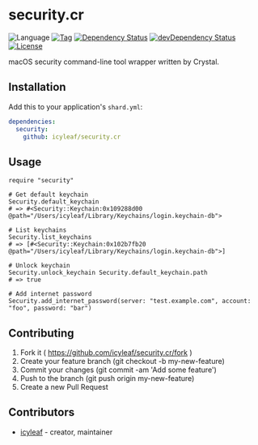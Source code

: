 # security.cr

![Language](https://img.shields.io/badge/language-crystal-black.svg)
[![Tag](https://img.shields.io/github/tag/icyleaf/security.cr.svg)](https://github.com/icyleaf/security.cr/blob/master/CHANGELOG.md)
[![Dependency Status](https://shards.rocks/badge/github/icyleaf/security.cr/status.svg)](https://shards.rocks/github/icyleaf/security.cr)
[![devDependency Status](https://shards.rocks/badge/github/icyleaf/security.cr/dev_status.svg)](https://shards.rocks/github/icyleaf/security.cr)
[![License](https://img.shields.io/github/license/icyleaf/security.cr.svg)](https://github.com/icyleaf/security.cr/blob/master/LICENSE)

macOS security command-line tool wrapper written by Crystal.

## Installation

Add this to your application's `shard.yml`:

```yaml
dependencies:
  security:
    github: icyleaf/security.cr
```

## Usage

```crystal
require "security"

# Get default keychain
Security.default_keychain
# => #<Security::Keychain:0x109288d00 @path="/Users/icyleaf/Library/Keychains/login.keychain-db">

# List keychains
Security.list_keychains
# => [#<Security::Keychain:0x102b7fb20 @path="/Users/icyleaf/Library/Keychains/login.keychain-db">]

# Unlock keychain
Security.unlock_keychain Security.default_keychain.path
# => true

# Add internet password
Security.add_internet_password(server: "test.example.com", account: "foo", password: "bar")

```

## Contributing

1. Fork it ( https://github.com/icyleaf/security.cr/fork )
2. Create your feature branch (git checkout -b my-new-feature)
3. Commit your changes (git commit -am 'Add some feature')
4. Push to the branch (git push origin my-new-feature)
5. Create a new Pull Request

## Contributors

- [icyleaf](https://github.com/icyleaf) - creator, maintainer
